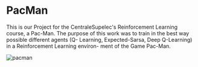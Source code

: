 # PacMan

This is our Project for the CentraleSupelec's Reinforcement Learning course, a Pac-Man. The
purpose of this work was to train in the best way possible different agents (Q-
Learning, Expected-Sarsa, Deep Q-Learning) in a Reinforcement Learning environ-
ment of the Game Pac-Man.

![pacman](http://pngimg.com/uploads/pacman/pacman_PNG6.png)





